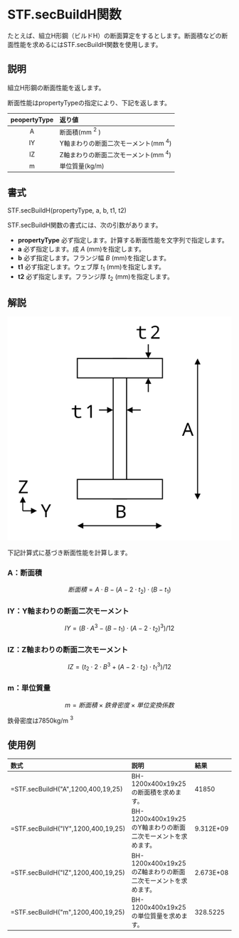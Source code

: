 # STF.secBuildH関数

たとえば、組立H形鋼（ビルドH）の断面算定をするとします。断面積などの断面性能を求めるにはSTF.secBuildH関数を使用します。

## 説明

組立H形鋼の断面性能を返します。

断面性能はpropertyTypeの指定により、下記を返します。

|peopertyType|返り値|
|:--:|:--|
|A|断面積(mm $^2$ )|
|IY|Y軸まわりの断面二次モーメント(mm $^4$)|
|IZ|Z軸まわりの断面二次モーメント(mm $^4$)|
|m|単位質量(kg/m)|


## 書式

STF.secBuildH(propertyType, a, b, t1, t2)

STF.secBuildH関数の書式には、次の引数があります。

* **propertyType** 必ず指定します。計算する断面性能を文字列で指定します。
* **a** 必ず指定します。成 $A$ (mm)を指定します。
* **b** 必ず指定します。フランジ幅 $B$ (mm)を指定します。
* **t1** 必ず指定します。ウェブ厚 $t_1$ (mm)を指定します。
* **t2** 必ず指定します。フランジ厚 $t_2$ (mm)を指定します。

## 解説

![組立H形鋼の寸法定義](../images/sec_build_h.svg)

下記計算式に基づき断面性能を計算します。

### A：断面積

$$ 断面積=A\cdot B-(A-2\cdot t_2)\cdot (B-t_1) $$

### IY：Y軸まわりの断面二次モーメント

$$ IY=(B\cdot A^3-(B-t_1)\cdot (A-2\cdot t_2)^3)/12 $$

### IZ：Z軸まわりの断面二次モーメント

$$ IZ=(t_2\cdot 2\cdot B^3+(A-2\cdot t_2)\cdot t_1^3)/12 $$

### m：単位質量

$$m=断面積\times 鉄骨密度\times 単位変換係数$$

鉄骨密度は7850kg/m $^3$

## 使用例
|数式|説明|結果|
|:--|:--|:--|
|=STF.secBuildH("A",1200,400,19,25)|BH-1200x400x19x25の断面積を求めます。|41850|
|=STF.secBuildH("IY",1200,400,19,25)|BH-1200x400x19x25のY軸まわりの断面二次モーメントを求めます。|9.312E+09|
|=STF.secBuildH("IZ",1200,400,19,25)|BH-1200x400x19x25のZ軸まわりの断面二次モーメントを求めます。|2.673E+08|
|=STF.secBuildH("m",1200,400,19,25)|BH-1200x400x19x25の単位質量を求めます。|328.5225|
